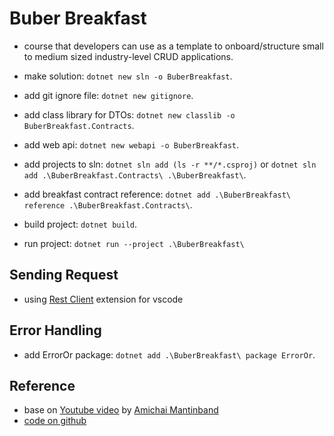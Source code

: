 # Buber Breakfast

- course that developers can use as a template to onboard/structure small to medium sized industry-level CRUD applications.

- make solution: `dotnet new sln -o BuberBreakfast`.
- add git ignore file: `dotnet new gitignore`.
- add class library for DTOs: `dotnet new classlib -o BuberBreakfast.Contracts`.
- add web api: `dotnet new webapi -o BuberBreakfast`.
- add projects to sln: `dotnet sln add (ls -r **/*.csproj)` or `dotnet sln add .\BuberBreakfast.Contracts\ .\BuberBreakfast\`.
- add breakfast contract reference: `dotnet add .\BuberBreakfast\ reference .\BuberBreakfast.Contracts\`.
- build project: `dotnet build`.
- run project: `dotnet run --project .\BuberBreakfast\`

## Sending Request

- using [Rest Client](https://github.com/Huachao/vscode-restclient) extension for vscode

## Error Handling

- add ErrorOr package: `dotnet add .\BuberBreakfast\ package ErrorOr`.

## Reference

- base on [Youtube video](https://youtu.be/PmDJIooZjBE) by [Amichai Mantinband](https://twitter.com/amantinband)
- [code on github](https://github.com/amantinband/buber-breakfast)
